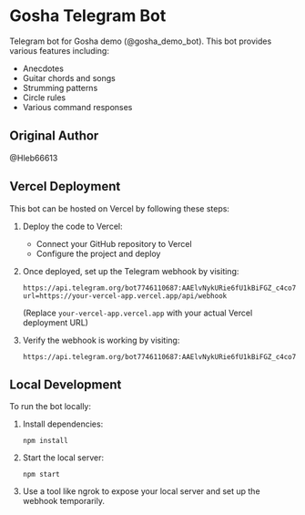 # Gosha Telegram Bot

Telegram bot for Gosha demo (@gosha_demo_bot). This bot provides various features including:

- Anecdotes
- Guitar chords and songs
- Strumming patterns
- Circle rules
- Various command responses

## Original Author
@Hleb66613

## Vercel Deployment

This bot can be hosted on Vercel by following these steps:

1. Deploy the code to Vercel:
   - Connect your GitHub repository to Vercel
   - Configure the project and deploy

2. Once deployed, set up the Telegram webhook by visiting:
   ```
   https://api.telegram.org/bot7746110687:AAElvNykURie6fU1kBiFGZ_c4co75n9qgRs/setWebhook?url=https://your-vercel-app.vercel.app/api/webhook
   ```
   (Replace `your-vercel-app.vercel.app` with your actual Vercel deployment URL)

3. Verify the webhook is working by visiting:
   ```
   https://api.telegram.org/bot7746110687:AAElvNykURie6fU1kBiFGZ_c4co75n9qgRs/getWebhookInfo
   ```

## Local Development

To run the bot locally:

1. Install dependencies:
   ```
   npm install
   ```

2. Start the local server:
   ```
   npm start
   ```

3. Use a tool like ngrok to expose your local server and set up the webhook temporarily. 